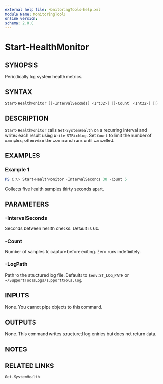 ```yaml
---
external help file: MonitoringTools-help.xml
Module Name: MonitoringTools
online version:
schema: 2.0.0
---
```


# Start-HealthMonitor

## SYNOPSIS
Periodically log system health metrics.

## SYNTAX
```powershell
Start-HealthMonitor [[-IntervalSeconds] <Int32>] [[-Count] <Int32>] [[-LogPath] <String>] [<CommonParameters>]
```

## DESCRIPTION
`Start-HealthMonitor` calls `Get-SystemHealth` on a recurring interval and writes each result using `Write-STRichLog`. Set `Count` to limit the number of samples; otherwise the command runs until cancelled.

## EXAMPLES
### Example 1
```powershell
PS C:\> Start-HealthMonitor -IntervalSeconds 30 -Count 5
```
Collects five health samples thirty seconds apart.

## PARAMETERS
### -IntervalSeconds
Seconds between health checks. Default is 60.
### -Count
Number of samples to capture before exiting. Zero runs indefinitely.
### -LogPath
Path to the structured log file. Defaults to `$env:ST_LOG_PATH` or
`~/SupportToolsLogs/supporttools.log`.

## INPUTS
None. You cannot pipe objects to this command.

## OUTPUTS
None. This command writes structured log entries but does not return data.

## NOTES

## RELATED LINKS
`Get-SystemHealth`
